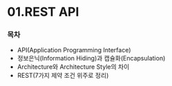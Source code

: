 # 01.REST API

### 목차

* API(Application Programming Interface)
* 정보은닉(Information Hiding)과 캡슐화(Encapsulation)
* Architecture와 Architecture Style의 차이
* REST(7가지 제약 조건 위주로 정리)
